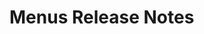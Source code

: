 <!-- Release notes authoring guidelines: http://keepachangelog.com/ -->

# Menus Release Notes

<!-- ## [Unreleased] -->

<!--## [VERSION] - [RELEASE_DATE]-->
